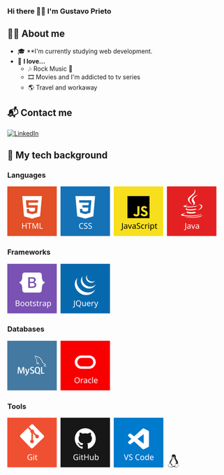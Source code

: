 ### Hi there 👋👋 I'm Gustavo Prieto

## 👦🏻 About me
- 🎓 **I'm currently studying web development.
- 💓 **I love...**
  - 🎶 Rock Music 🤘
  - 🎞️ Movies and I'm addicted to tv series
  - 🌎 Travel and workaway

## 📬 Contact me
[![LinkedIn](https://img.shields.io/badge/Linkedin-%230077B5.svg?style=flat-square&logo=linkedin&logoColor=white?logoWidth=60)](https://www.linkedin.com/in/gustavoprietogarcia/)
&nbsp;

## 🎒 My tech background
### Languages
[![HTML](img/tech_icons/html.svg)](#-my-tech-background)&nbsp;
[![CSS](img/tech_icons/css.svg)](#-my-tech-background)&nbsp;
[![JavaScript](img/tech_icons/javascript.svg)](#-my-tech-background)&nbsp;
[![Java](img/tech_icons/java.svg)](#-my-tech-background)&nbsp;
### Frameworks
[![Bootstrap](img/tech_icons/bootstrap.svg)](#-my-tech-background)&nbsp;
[![JQuery](img/tech_icons/jquery.svg)](#-my-tech-background)&nbsp;
### Databases
[![MySQL](img/tech_icons/mysql.svg)](#-my-tech-background)&nbsp;
[![Oracle](img/tech_icons/oracle.svg)](#-my-tech-background)&nbsp;
### Tools
[![Git](img/tech_icons/git.svg)](#-my-tech-background)&nbsp;
[![GitHub](img/tech_icons/github.svg)](#-my-tech-background)&nbsp;
[![Vscode](img/tech_icons/vscode.svg)](#-my-tech-background)&nbsp;
[![Linux](img/tech_icons/linux.svg)](#-my-tech-background)&nbsp;
<!-- [![Eclipse](img/tech_icons/eclipse.svg)](#-my-tech-background) -->
<!-- [![Docker](img/tech_icons/docker.svg)](#-my-tech-background)&nbsp; -->










<!--
**GustavoPrietoCode/GustavoPrietoCode** is a ✨ _special_ ✨ repository because its `README.md` (this file) appears on your GitHub profile.

Here are some ideas to get you started:

- 🔭 I’m currently working on ...
- 🌱 I’m currently learning ...
- 👯 I’m looking to collaborate on ...
- 🤔 I’m looking for help with ...
- 💬 Ask me about ...
- 📫 How to reach me: ...
- 😄 Pronouns: ...
- ⚡ Fun fact: ...
-->
